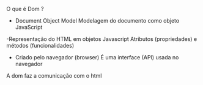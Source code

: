 O que é Dom ?

- Document Object Model
Modelagem do documento como objeto JavaScript

-Representação do HTML em objetos Javascript
Atributos (propriedades) e métodos (funcionalidades)

- Criado pelo navegador (browser)
É uma interface (API) usada no navegador


A dom faz a comunicação com o html